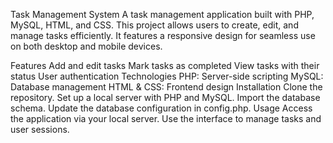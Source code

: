 Task Management System
A task management application built with PHP, MySQL, HTML, and CSS. This project allows users to create, edit, and manage tasks efficiently. It features a responsive design for seamless use on both desktop and mobile devices.

Features
Add and edit tasks
Mark tasks as completed
View tasks with their status
User authentication
Technologies
PHP: Server-side scripting
MySQL: Database management
HTML & CSS: Frontend design
Installation
Clone the repository.
Set up a local server with PHP and MySQL.
Import the database schema.
Update the database configuration in config.php.
Usage
Access the application via your local server.
Use the interface to manage tasks and user sessions.
